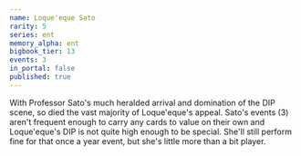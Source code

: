 ```yaml
---
name: Loque'eque Sato
rarity: 5
series: ent
memory_alpha: ent
bigbook_tier: 13
events: 3
in_portal: false
published: true
---
```


With Professor Sato's much heralded arrival and domination of the DIP scene, so died the vast majority of Loque'eque's appeal. Sato's events (3) aren't frequent enough to carry any cards to value on their own and Loque'eque's DIP is not quite high enough to be special. She'll still perform fine for that once a year event, but she's little more than a bit player.
